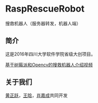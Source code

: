 # RaspRescueRobot
搜救机器人（服务器转发，机器人端）


## 简介

这是2016年四川大学软件学院省级大创项目。

[基于树莓派和Opencv的搜救机器人介绍视频](http://example.com)


## 关于我们



[黄正跃](https://github.com/scientificRat)，[王晗](https://github.com/wanghan0501)，[肖嘉成](https://github.com/Celaeser)共同开发
